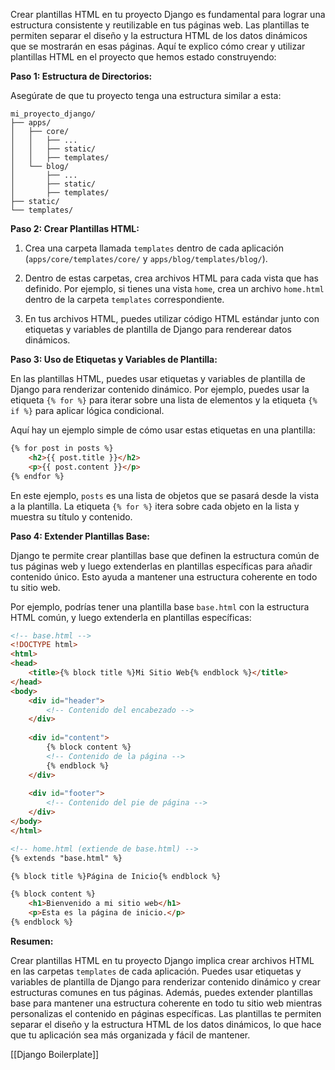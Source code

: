 Crear plantillas HTML en tu proyecto Django es fundamental para lograr una estructura consistente y reutilizable en tus páginas web. Las plantillas te permiten separar el diseño y la estructura HTML de los datos dinámicos que se mostrarán en esas páginas. Aquí te explico cómo crear y utilizar plantillas HTML en el proyecto que hemos estado construyendo:

**Paso 1: Estructura de Directorios:**

Asegúrate de que tu proyecto tenga una estructura similar a esta:

```
mi_proyecto_django/
├── apps/
│   ├── core/
│   │   ├── ...
│   │   ├── static/
│   │   ├── templates/
│   └── blog/
│       ├── ...
│       ├── static/
│       ├── templates/
├── static/
└── templates/
```

**Paso 2: Crear Plantillas HTML:**

1. Crea una carpeta llamada `templates` dentro de cada aplicación (`apps/core/templates/core/` y `apps/blog/templates/blog/`).

2. Dentro de estas carpetas, crea archivos HTML para cada vista que has definido. Por ejemplo, si tienes una vista `home`, crea un archivo `home.html` dentro de la carpeta `templates` correspondiente.

3. En tus archivos HTML, puedes utilizar código HTML estándar junto con etiquetas y variables de plantilla de Django para renderear datos dinámicos.

**Paso 3: Uso de Etiquetas y Variables de Plantilla:**

En las plantillas HTML, puedes usar etiquetas y variables de plantilla de Django para renderizar contenido dinámico. Por ejemplo, puedes usar la etiqueta `{% for %}` para iterar sobre una lista de elementos y la etiqueta `{% if %}` para aplicar lógica condicional.

Aquí hay un ejemplo simple de cómo usar estas etiquetas en una plantilla:

```html
{% for post in posts %}
    <h2>{{ post.title }}</h2>
    <p>{{ post.content }}</p>
{% endfor %}
```

En este ejemplo, `posts` es una lista de objetos que se pasará desde la vista a la plantilla. La etiqueta `{% for %}` itera sobre cada objeto en la lista y muestra su título y contenido.

**Paso 4: Extender Plantillas Base:**

Django te permite crear plantillas base que definen la estructura común de tus páginas web y luego extenderlas en plantillas específicas para añadir contenido único. Esto ayuda a mantener una estructura coherente en todo tu sitio web.

Por ejemplo, podrías tener una plantilla base `base.html` con la estructura HTML común, y luego extenderla en plantillas específicas:

```html
<!-- base.html -->
<!DOCTYPE html>
<html>
<head>
    <title>{% block title %}Mi Sitio Web{% endblock %}</title>
</head>
<body>
    <div id="header">
        <!-- Contenido del encabezado -->
    </div>
    
    <div id="content">
        {% block content %}
        <!-- Contenido de la página -->
        {% endblock %}
    </div>
    
    <div id="footer">
        <!-- Contenido del pie de página -->
    </div>
</body>
</html>
```

```html
<!-- home.html (extiende de base.html) -->
{% extends "base.html" %}

{% block title %}Página de Inicio{% endblock %}

{% block content %}
    <h1>Bienvenido a mi sitio web</h1>
    <p>Esta es la página de inicio.</p>
{% endblock %}
```

**Resumen:**

Crear plantillas HTML en tu proyecto Django implica crear archivos HTML en las carpetas `templates` de cada aplicación. Puedes usar etiquetas y variables de plantilla de Django para renderizar contenido dinámico y crear estructuras comunes en tus páginas. Además, puedes extender plantillas base para mantener una estructura coherente en todo tu sitio web mientras personalizas el contenido en páginas específicas. Las plantillas te permiten separar el diseño y la estructura HTML de los datos dinámicos, lo que hace que tu aplicación sea más organizada y fácil de mantener.

[[Django Boilerplate]]